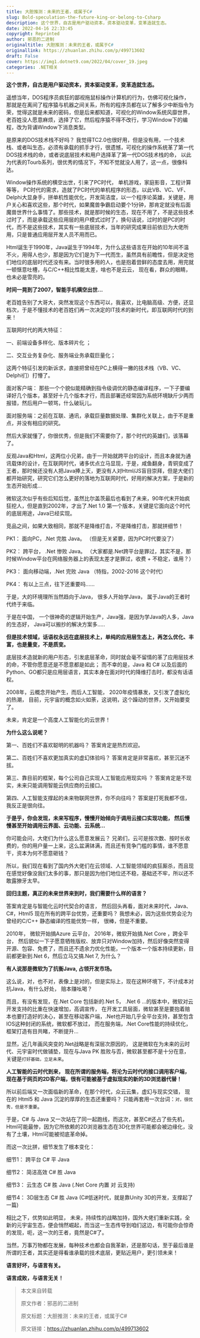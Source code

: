 ```yaml
---
title: 大胆推测：未来的王者，或属于C#
slug: Bold-speculation-the-future-king-or-belong-to-Csharp
description: 这个世界，自古是用户驱动资本，资本驱动变革，变革造就生态。
date: 2022-04-16 22:33:45
copyright: Reprinted
author: 邪恶的二进制
originaltitle: 大胆推测：未来的王者，或属于C#
originallink: https://zhuanlan.zhihu.com/p/499713602
draft: False
cover: https://img1.dotnet9.com/2022/04/cover_19.jpeg
categories: .NET相关
---
```


**这个世界，自古是用户驱动资本，资本驱动变革，变革造就生态。**

遥想当年，DOS程序员疯狂的鄙视拖鼠标操作计算机的行为，仿佛可视化操作， 那就是在离间了程序猿与机器之间关系，所有的程序员都在以了解多少中断指令为荣，觉得这就是未来的密码，但是后来都知道，可视化的Window系统风靡世界，老百姓没人愿意麻烦，选择了它，然后程序猿不得不改行，学习Window下的编程，改为背诵Window下消息类型。

是原来的DOS技术栈不好吗？ 我觉得TC2.0也很好用，但是没有用，一个技术栈、或者叫生态，必须有承载的抓手才行，很遗憾，可视化的操作系统革了第一代DOS技术栈的命，或者说底层技术和用户选择革了第一代DOS技术栈的命， 以此为代表的Tourb系列，很优秀的情况下，不知不觉就没人用了，这一点，很像科达。

Window操作系统的横空出世，引来了PC时代， 单机游戏，家庭影音，工程计算等等， PC时代的需求，造就了PC时代的单机程序的形态，以此VB、VC、VF、Delphi大显身手，拼单机性能优化，开发简洁度，以一个程序论英雄，关键是，用户关心和喜欢这些，那个时代，如果魔兽争霸启动要个1分钟，那肯定就没有后面魔兽世界什么事情了。那些技术，就是那时候的生态，现在不用了，不是这些技术过时了，而是承载这些应用层的用户模式过时了，换句话说，过时的是PC的时代，而不是这些技术，其实有一些底层技术，当年的研究成果目前依旧为大佬所用，只是普通应用层开发人员不用而已。

Html诞生于1990年，Java诞生于1994年，为什么这些语言在开始的10年间不温不火，用得人也少，那是因为它们是为下一代而生，虽然具有前瞻性，但是决定他们地位的底层时代还没有来。当时很多用的人，也是抱着尝鲜的态度去用，用完就一顿惬意吐槽，与C/C++相比性能太差，啥也不是云云， 现在看，群众的眼睛，也未必是雪亮的。

**时间一晃到了2007，智能手机横空出世...**

老百姓告别了大哥大，突然发现这个东西可以，我喜欢，比电脑高级、方便，还显档次，于是不懂技术的老百姓们再一次决定的IT技术的新时代，即互联网时代的到来！

互联网时代的两大特征：

一、前端设备多样化、版本碎片化 ；

二、交互业务复杂化、服务端业务承载巨量化；

这两个特征引发的新诉求，直接把曾经在PC上横得一撇的技术栈（VB、VC、Delphi们）打懵了。

面对客户端： 那些一个个貌似能精确到指令级调优的静态编译程序，一下子要编译好几个版本，甚至好十几个版本才行，而且部署还经常因为系统环境缺斤少两而报错，然后用户一顿骂，什么破玩儿。

面对服务端：之前在互联、通讯，承载巨量数据处理、集群化关联上，由于不是重点，并没有相应的研究。

然后大家就懂了，你很优秀，但是我们不需要你了，那个时代的英雄们，该落幕了。

反观Java和Html，这两位小兄弟，由于一开始就跨平台的设计，而且本身就为通讯载体的设计，在互联网时代，诸多优点立马显现，于是，咸鱼翻身，青铜变成了王者，那时候还没有人把Java捧上天，更没有人对Html/JS盲目崇拜，但是大佬们都开始研究，研究它们怎么更好的落地为互联网时代，好用的解决方案，于是新的生态开始形成...

微软这次似乎有些后知后觉，虽然比尔盖茨最后也看到了未来，90年代末开始疯狂挖人，但是直到2002年，才出了.Net 1.0 第一个版本，关键是它面向这个时代的底层用途，Java已经实现。

竞品之间，如果大致相同，那就不是降维打击，不是降维打击，那就拼细节！

PK1： 面向PC，.Net 完胜 Java。 （但是无关紧要，因为PC时代要没了）

PK2： 跨平台， .Net 惨败 Java。 （大家都是.Net跨平台是罪过，其实不是，那时候Window平台在网络服务器上的表现太差才是罪过，收费 + 不稳定，谁用？）

PK3： 面向移动端，.Net 完败 Java （特指，2002-2016 这个时代）

PK4： 有以上三点，往下还重要吗......

于是，大的环境理所当然趋向于Java， 很多人开始学Java， 属于Java的王者时代终于来临。

于是在中国， 一个很神奇的逻辑开始生产，Java强，是因为学Java的人多，Java的生态好， Java可以搬抄的解决方案多.....

**但是技术领域，话语权永远在底层技术上，单纯的应用层生态上，再怎么优化、丰富，也是量变，不是质变。**

底层技术造就新的用户形态，引发底层革命，同时就会毫不留情的革了应用层技术的命，不管你愿意还是不愿意都是如此； 而不幸的是，Java 和 C# 以及后面的Python、GO都只是应用层语言，其实本身在面对时代的降维打击时，都没有话语权。

2008年，云概念开始产生，而后人工智能， 2020年疫情暴发，又引发了虚拟化的热潮， 目前，元宇宙的概念如火如荼，这说明，这个躁动的世界，又开始要变了。

未来，肯定是一个高度人工智能化的云世界！

**为什么这么说呢？**

第一、百姓们不喜欢聪明的机器吗？ 答案肯定是热烈欢迎。

第二、百姓们不喜欢更加真实的虚幻体验吗？ 答案肯定是非常喜欢，甚至沉迷不拔。

第三、靠目前的框架，每个公司自己实现人工智能应用现实吗 ？ 答案肯定是不现实，未来只能调用智能云供应商的云接口。

第四、人工智能支撑起的未来物联网世界，你不向往吗？ 答案是打死我都不信，我反正是很向往。

**于是乎，你会发现，未来写程序，慢慢开始倾向于调用云接口实现功能， 然后慢慢甚至开始调用云界面、云功能、云系统...**

你可能会问，大佬们为什么这么愿意发展云？ 兄弟们，云可是按次数、按时长收费的，你的用户量一上来，这么盆满钵满，而且还有竞争门槛的事情，谁不愿意干，资本为何不愿意砸钱？

所以，我们现在看到了国内外大佬们在云领域、人工智能领域的疯狂厮杀，而且现在感觉好像没我们太多的事，那只是因为他们地位还不稳，基础还不牢，所以还不敢露獠牙太早。

**回归主题，真正的未来世界来到时，我们需要什么样的语言？**

答案肯定是与智能化云时代契合的语言， 然后回头再看，面对未来时代，Java、C#，Html5 现在所有的跨平台优势，还重要吗？ 我想未必，因为这些优势会沦为曾经的C/C++ 静态编译的性能优势一样， 很棒，但是不重要。

2010年， 微软开始搞Azure 云平台， 2016年，微软开始搞.Net Core ，跨全平台， 然后貌似一下子愿意牺牲版权、放弃只对Window加持，然后好像突然变得开源、包容、免费了，而且还不遗余力优化性能，一个版本一个版本持续更新，目前都更新到.Net 6，然后立马又搞.Net 7, 为什么？

**有人说那是微软为了抗衡Java, 占领开发市场。**

这么说，对，也不对，表像上是对的，但是实际上，现在这种环境下，不计成本对抗Java，有什么好处， 赔本赚吆喝？

而且，有没有发现，在.Net Core 包括新的.Net 5， .Net 6 ...的版本中，微软对云开发支持的比重在快速增加，高调宣传， 在开发工具层面，微软甚至是要抱着赔本也要打造好的决心，甚至在移动客户端，.Net也开始几乎全平台支持，甚至包含IOS这种封闭的系统，微软都不放过， 而在服务端，.Net Core性能的持续优化，框架打造有目共睹，不断提升...

显然，近几年画风突变的.Net战略是有深层次原因的， 这是微软在为未来的云时代、元宇宙时代做铺垫，现在与Java PK 胜败与否，微软甚至都不是十分在意，关键是`打好基础，立足未来`。

**人工智能的云时代到来， 现在所谓的服务端，将沦为云时代的接口调用客户端， 现在基于网页的2D客户端，很有可能被基于虚拟现实的新的3D浏览器代替！**

所以前后端又一次面临新的革命，在那个时代，众云云集，虚幻与现实交错， 现在的 Html5 和 Java 沉淀的厚厚的生态还重要吗？ 只能再套用一次台词：`对，很优秀，但是不重要`。

于是，C# 与 Java 又一次站在了同一起跑线，而这次，甚至C#还占了些先机，Html可能最惨，因为它所依赖的2D浏览器生态在3D化世界可能都会被边缘化，没有了土壤，Html可能被彻底革命掉。

而这一次比拼，细节发生了根本变化：

细节1： 跨平台 C# 平 Java

细节2： 简洁高效 C# 胜 Java

细节3： 云生态 C# 胜 Java (.Net Core 内置 对 云支持)

细节4： 3D层生态 C# 胜 Java (C#低迷时代，就是靠Unity 3D的开发，支撑起了一篇)

相比之下，优势如此明显， 未来，持续性的战略加持，国外大佬们重新实践，全新的元宇宙生态，便会悄然崛起，而当这一生态传导到咱们这边，有可能你会惊奇的发现，呃，这一次的王者，竟然是C#了。

当然，万事万物都在发展，每种技术也都会自我革新，还是那句话，至于最后谁是所谓的王者，其实还是得看谁承载的技术底层，更贴近用户，更引领未来！

**语言好坏，与语言有关。**

**语言成败，与语言无关！**

>本文来自转载
>
>原文作者：邪恶的二进制
>
>原文标题：大胆推测：未来的王者，或属于C#
>
>原文链接：https://zhuanlan.zhihu.com/p/499713602